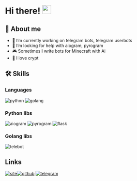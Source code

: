 # Hi there! <img src="https://media.giphy.com/media/hvRJCLFzcasrR4ia7z/giphy.gif" width="29px" height="29px">

## 📄 About me

- 🔭 I’m currently working on telegram bots, telegram userbots
- 🤔 I’m looking for help with aiogram, pyrogram
- 🎮 Sometimes I write bots for Minecraft with Ai
- 💎 I love crypt

## 🛠 Skills

### Languages

![python](https://img.shields.io/badge/Python-3776AB?style=for-the-badge&logo=python&logoColor=white) ![golang](https://img.shields.io/badge/Golang-3776AB?style=for-the-badge&logo=go&logoColor=white)

### Python libs

![aiogram](https://img.shields.io/badge/-AIOGRAM-blue?style=for-the-badge&logo=python&logoColor=white) ![pyrogram](https://img.shields.io/badge/-PYROGRAM-blue?style=for-the-badge&logo=python&logoColor=white) ![flask](https://img.shields.io/badge/-FLASK-blue?style=for-the-badge&logo=python&logoColor=white)

### Golang libs
![telebot](https://img.shields.io/badge/telebot-3776AB?style=for-the-badge&logo=go&logoColor=white)

## Links
[![site](https://img.shields.io/badge/SITE-000000?style=for-the-badge&logo=&logoColor=white)](https://levitsky.gadmap.online)[![github](https://img.shields.io/badge/GitHub-000000?style=for-the-badge&logo=GitHub&logoColor=white)](https://github.com/levitskyyy) [![telegram](https://img.shields.io/badge/-TELEGRAM-blue?style=for-the-badge&logo=telegram&logoColor=white)](https://t.me/ew2df)


